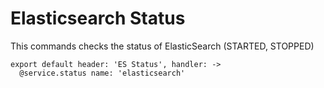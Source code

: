 
# Elasticsearch Status

This commands checks the status of ElasticSearch (STARTED, STOPPED)

    export default header: 'ES Status', handler: ->
      @service.status name: 'elasticsearch'
